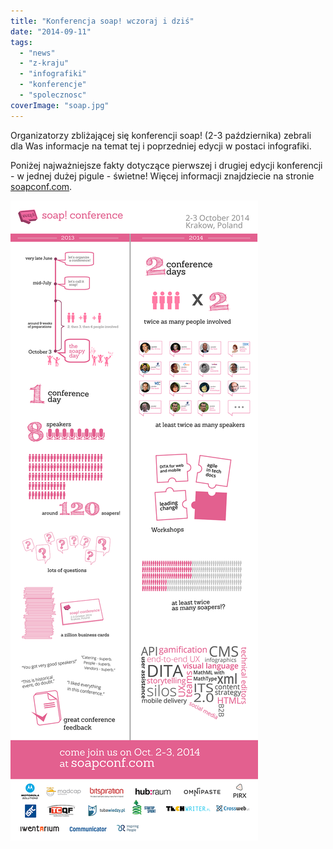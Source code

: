 ```yaml
---
title: "Konferencja soap! wczoraj i dziś"
date: "2014-09-11"
tags:
  - "news"
  - "z-kraju"
  - "infografiki"
  - "konferencje"
  - "spolecznosc"
coverImage: "soap.jpg"
---
```


Organizatorzy zbliżającej się konferencji soap! (2-3 października) zebrali dla
Was informacje na temat tej i poprzedniej edycji w postaci infografiki.

Poniżej najważniejsze fakty dotyczące pierwszej i drugiej edycji konferencji - w
jednej dużej pigule - świetne! Więcej informacji znajdziecie na stronie
[soapconf.com](http://soapconf.com/).

[![soap-2013-2014mini](images/soap-2013-2014mini.png)](http://techwriter.pl/wp-content/uploads/2014/09/soap-2013-2014mini.png)
